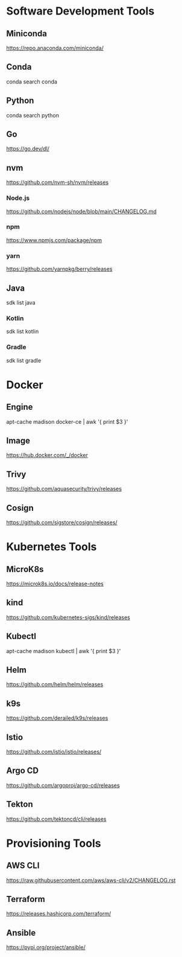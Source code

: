 # Software Development Tools

## Miniconda

https://repo.anaconda.com/miniconda/

## Conda

conda search conda

## Python

conda search python

## Go

https://go.dev/dl/

## nvm

https://github.com/nvm-sh/nvm/releases

### Node.js

https://github.com/nodejs/node/blob/main/CHANGELOG.md

### npm

https://www.npmjs.com/package/npm

### yarn

https://github.com/yarnpkg/berry/releases

## Java

sdk list java

### Kotlin

sdk list kotlin

### Gradle

sdk list gradle

# Docker

## Engine

apt-cache madison docker-ce | awk '{ print $3 }'

## Image

https://hub.docker.com/_/docker

## Trivy

https://github.com/aquasecurity/trivy/releases

## Cosign

https://github.com/sigstore/cosign/releases/

# Kubernetes Tools

## MicroK8s

https://microk8s.io/docs/release-notes

## kind

https://github.com/kubernetes-sigs/kind/releases

## Kubectl

apt-cache madison kubectl | awk '{ print $3 }'

## Helm

https://github.com/helm/helm/releases

## k9s

https://github.com/derailed/k9s/releases

## Istio

https://github.com/istio/istio/releases/

## Argo CD

https://github.com/argoproj/argo-cd/releases

## Tekton

https://github.com/tektoncd/cli/releases

# Provisioning Tools

## AWS CLI

https://raw.githubusercontent.com/aws/aws-cli/v2/CHANGELOG.rst

## Terraform

https://releases.hashicorp.com/terraform/

## Ansible

https://pypi.org/project/ansible/
